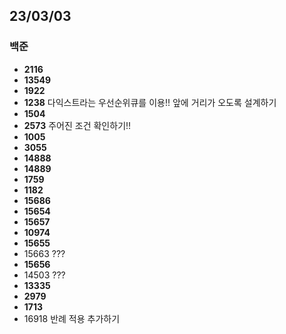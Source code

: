 ## 23/03/03

### 백준

- **2116**
- **13549**
- **1922**
- **1238**  다익스트라는 우선순위큐를 이용!! 앞에 거리가 오도록 설계하기
- **1504**
- **2573** 주어진 조건 확인하기!!
- **1005**
- **3055**
- **14888**
- **14889**
- **1759**
- **1182**
- **15686**
- **15654**
- **15657**
- **10974**
- **15655**
- 15663 ???
- **15656**
- 14503 ???
- **13335**
- **2979**
- **1713**
- 16918 반례 적용 추가하기
